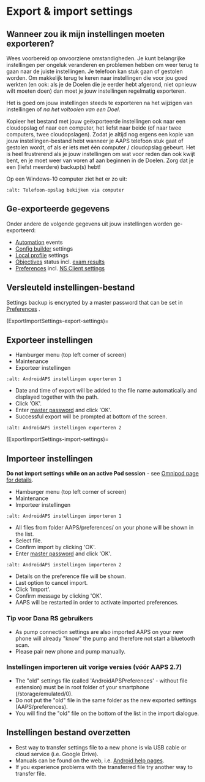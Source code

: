 # Export & import settings

## Wanneer zou ik mijn instellingen moeten exporteren?

Wees voorbereid op onvoorziene omstandigheden. Je kunt belangrijke instellingen per ongeluk veranderen en problemen hebben om weer terug te gaan naar de juiste instellingen. Je telefoon kan stuk gaan of gestolen worden. Om makkelijk terug te keren naar instellingen die voor jou goed werkten (en ook: als je de Doelen die je eerder hebt afgerond, niet opnieuw wilt moeten doen) dan moet je jouw instellingen regelmatig exporteren.

Het is goed om jouw instellingen steeds te exporteren na het wijzigen van instellingen of *na het voltooien van een Doel*.

Kopieer het bestand met jouw geëxporteerde instellingen ook naar een cloudopslag of naar een computer, het liefst naar beide (of naar twee computers, twee cloudopslagen). Zodat je altijd nog ergens een kopie van jouw instellingen-bestand hebt wanneer je AAPS telefoon stuk gaat of gestolen wordt, of als er iets met één computer / cloudopslag gebeurt. Het is heel frustrerend als je jouw instellingen om wat voor reden dan ook kwijt bent, en je moet weer van voren af aan beginnen in de Doelen. Zorg dat je een (liefst meerdere) backup(s) hebt!

Op een Windows-10 computer ziet het er zo uit:

```{image} ../images/AAPS_ExImportSettingsWin.png
:alt: Telefoon-opslag bekijken via computer
```

## Ge-exporteerde gegevens

Onder andere de volgende gegevens uit jouw instellingen worden ge-exporteerd:

- [Automation](../Usage/Automation.md) events
- [Config builder](../Configuration/Config-Builder.md) settings
- [Local profile](Config-Builder-local-profile) settings
- [Objectives](../Usage/Objectives.md) status incl. [exam results](Objectives-objective-3-prove-your-knowledge)
- [Preferences](../Configuration/Preferences.md) incl. [NS Client settings](Preferences-nsclient)

## Versleuteld instellingen-bestand

Settings backup is encrypted by a master password that can be set in [Preferences](Preferences-master-password) .

(ExportImportSettings-export-settings)=
## Exporteer instellingen

- Hamburger menu (top left corner of screen)
- Maintenance
- Exporteer instellingen

```{image} ../images/AAPS_ExportSettings1.png
:alt: AndroidAPS instellingen exporteren 1
```

- Date and time of export will be added to the file name automatically and displayed together with the path.
- Click 'OK'.
- Enter [master password](Preferences-master-password) and click 'OK'.
- Successful export will be prompted at bottom of the screen.

```{image} ../images/AAPS_ExportSettings2.png
:alt: AndroidAPS instellingen exporteren 2
```

(ExportImportSettings-import-settings)=
## Importeer instellingen

**Do not import settings while on an active Pod session** - see [Omnipod page for details](OmnipodEros-import-settings-from-previous-aaps).

- Hamburger menu (top left corner of screen)
- Maintenance
- Importeer instellingen

```{image} ../images/AAPS_ImportSettings1.png
:alt: AndroidAPS instellingen importeren 1
```

- All files from folder AAPS/preferences/ on your phone will be shown in the list.
- Select file.
- Confirm import by clicking 'OK'.
- Enter [master password](Preferences-master-password) and click 'OK'.

```{image} ../images/AAPS_ImportSettings2.png
:alt: AndroidAPS instellingen importeren 2
```

- Details on the preference file will be shown.
- Last option to cancel import.
- Click 'Import'.
- Confirm message by clicking 'OK'.
- AAPS will be restarted in order to activate imported preferences.

### Tip voor Dana RS gebruikers

- As pump connection settings are also imported AAPS on your new phone will already "know" the pump and therefore not start a bluetooth scan.
- Please pair new phone and pump manually.

### Instellingen importeren uit vorige versies (vóór AAPS 2.7)

- The "old" settings file (called 'AndroidAPSPreferences' - without file extension) must be in root folder of your smartphone (/storage/emulated/0).
- Do not put the "old" file in the same folder as the new exported settings (AAPS/preferences).
- You will find the "old" file on the bottom of the list in the import dialogue.

## Instellingen bestand overzetten

- Best way to transfer settings file to a new phone is via USB cable or cloud service (i.e. Google Drive).
- Manuals can be found on the web, i.e. [Android help pages](https://support.google.com/android/answer/9064445?hl=en).
- If you experience problems with the transferred file try another way to transfer file.
